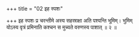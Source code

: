 +++
title = "02 इह स्पशः"

+++
इह स्पशः प्र चरन्तीमे अस्य सहस्राक्षा अति पश्यन्ति भूमिम्। भुमिम्  
योऽस्य वृत्रं प्रमिनाति कश्चन स मुच्यते वरुणस्य पाशात् ॥ २ ॥